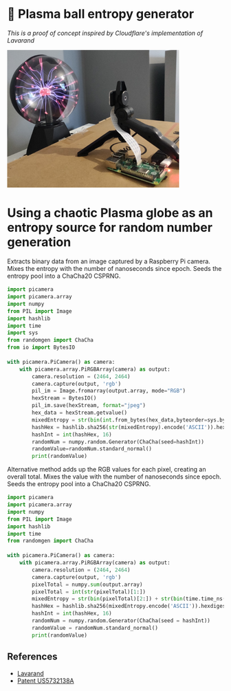 # 🔮 Plasma ball entropy generator
*This is a proof of concept inspired by Cloudflare's implementation of Lavarand*

<img src="https://github.com/JW2586/Plasma-ball-entropy-generator/blob/e45cb5215a0c4632ddd4b8947a264bf6d1db87db/Images/Hardware%20setup.jpg" alt="alt text" width="400" height="whatever">

# Using a chaotic Plasma globe as an entropy source for random number generation
Extracts binary data from an image captured by a Raspberry Pi camera. Mixes the entropy with the number of nanoseconds since epoch. Seeds the entropy pool into a ChaCha20 CSPRNG.
```python
import picamera
import picamera.array
import numpy
from PIL import Image
import hashlib
import time
import sys
from randomgen import ChaCha
from io import BytesIO

with picamera.PiCamera() as camera:
    with picamera.array.PiRGBArray(camera) as output:
        camera.resolution = (2464, 2464)
        camera.capture(output, 'rgb')
        pil_im = Image.fromarray(output.array, mode="RGB")
        hexStream = BytesIO()
        pil_im.save(hexStream, format="jpeg")
        hex_data = hexStream.getvalue()
        mixedEntropy = str(bin(int.from_bytes(hex_data,byteorder=sys.byteorder))[2:]) + str(bin(time.time_ns())[2:])
        hashHex = hashlib.sha256(str(mixedEntropy).encode('ASCII')).hexdigest()
        hashInt = int(hashHex, 16)
        randomNum = numpy.random.Generator(ChaCha(seed=hashInt))
        randomValue=randomNum.standard_normal()
        print(randomValue)
```
Alternative method adds up the RGB values for each pixel, creating an overall total. Mixes the value with the number of nanoseconds since epoch. Seeds the entropy pool into a ChaCha20 CSPRNG.
```python
import picamera
import picamera.array
import numpy
from PIL import Image
import hashlib
import time
from randomgen import ChaCha

with picamera.PiCamera() as camera:
    with picamera.array.PiRGBArray(camera) as output:
        camera.resolution = (2464, 2464)
        camera.capture(output, 'rgb')
        pixelTotal = numpy.sum(output.array)
        pixelTotal = int(str(pixelTotal)[1:])
        mixedEntropy = str(bin(pixelTotal)[2:]) + str(bin(time.time_ns())[2:])
        hashHex = hashlib.sha256(mixedEntropy.encode('ASCII')).hexdigest()
        hashInt = int(hashHex, 16)
        randomNum = numpy.random.Generator(ChaCha(seed = hashInt))
        randomValue = randomNum.standard_normal()
        print(randomValue)
```

## References
- [Lavarand](https://blog.cloudflare.com/lavarand-in-production-the-nitty-gritty-technical-details/)
- [Patent US5732138A](https://patents.google.com/patent/US5732138)
